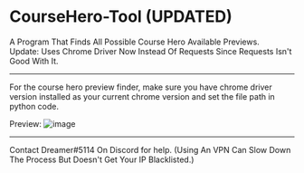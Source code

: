 # CourseHero-Tool (UPDATED)
A Program That Finds All Possible Course Hero Available Previews.\
Update: Uses Chrome Driver Now Instead Of Requests Since Requests Isn't Good With It.
__________________________

For the course hero preview finder, make sure you have chrome driver version installed as your current chrome version and set the file path in python code.

Preview:
![image](https://user-images.githubusercontent.com/80835991/154783467-f3e2fede-cf59-415f-b2d8-ea64426f7be3.png)
___________________________

Contact Dreamer#5114 On Discord for help.
(Using An VPN Can Slow Down The Process But Doesn't Get Your IP Blacklisted.)
